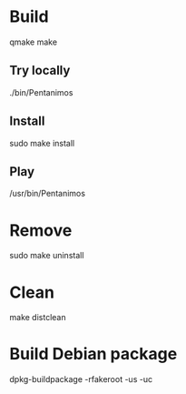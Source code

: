 # Build
qmake
make

## Try locally
./bin/Pentanimos

## Install
sudo make install

## Play
/usr/bin/Pentanimos

# Remove
sudo make uninstall

# Clean
make distclean

# Build Debian package
dpkg-buildpackage -rfakeroot -us -uc
